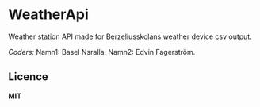 # WeatherApi
Weather station API made for Berzeliusskolans weather device csv output.

*Coders:*
Namn1: Basel Nsralla.
Namn2: Edvin Fagerström.

## Licence
**MIT**
